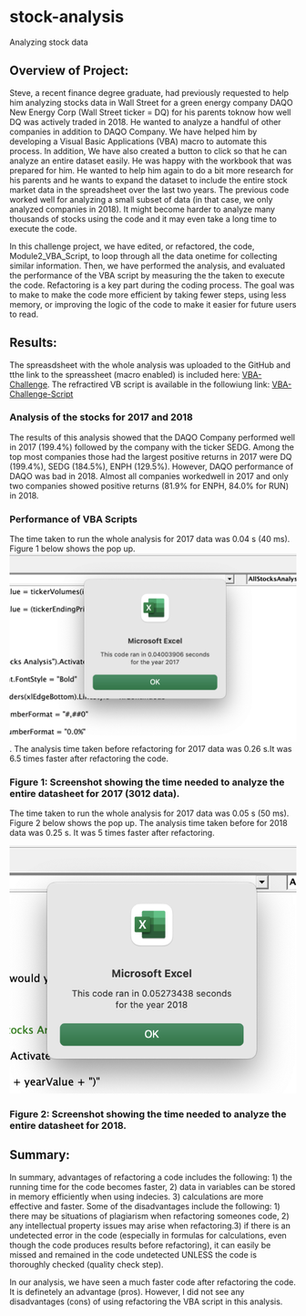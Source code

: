 # stock-analysis
Analyzing stock data

## Overview of Project: 
Steve, a recent finance degree graduate, had previously requested to help him analyzing stocks data in Wall Street for a green energy company DAQO New Energy Corp (Wall Street ticker = DQ) for his parents toknow how well DQ was actively traded in 2018. He wanted to analyze a handful of other companies in addition to DAQO Company. We have helped him by developing a Visual Basic Applications (VBA) macro to automate this process. In addition, We have also created a button to click so that he can analyze an entire dataset easily. He was happy with the workbook that was prepared for him. He wanted to help him again to do a bit more research for his parents and he wants to expand the dataset to include the entire stock market data in the spreadsheet over the last two years. The previous code worked well for analyzing a small subset of data (in that case, we only analyzed companies in 2018). It might become harder to analyze many thousands of stocks using the code and it may even take a long time to execute the code. 

In this challenge project, we have edited, or refactored, the code, Module2_VBA_Script, to loop through all the data onetime for collecting similar information. Then, we have performed the analysis, and evaluated the performance of the VBA script by measuring the the taken to execute the code. Refactoring is a key part during the coding process. The goal was to make to make the code more efficient by taking fewer steps, using less memory, or improving the logic of the code to make it easier for future users to read. 

## Results:

The spreasdsheet with the whole analysis was uploaded to the GitHub and tthe link to the spreassheet (macro enabled) is included here: [VBA-Challenge](VBA_Challenge.xlsm). The refractired VB script is available in the followiung link: [VBA-Challenge-Script](VBA_Challenge.vbs)

### Analysis of the stocks for 2017 and 2018

The results of this analysis showed that the DAQO Company performed well in 2017 (199.4%) followed by the company with the ticker SEDG. Among the top most companies those had the largest positive returns in 2017 were DQ (199.4%), SEDG (184.5%), ENPH (129.5%). However, DAQO performance of DAQO was bad in 2018. Almost all companies workedwell in 2017 and only two companies showed positive returns (81.9% for ENPH, 84.0% for RUN) in 2018.  

### Performance of VBA Scripts
The time taken to run the whole analysis for 2017 data was 0.04 s (40 ms). Figure 1 below shows the pop up. ![VBA-Challenge - 2017 - time](/resources/VBA_Challenge_2017.png). The analysis time taken before refactoring for 2017 data was 0.26 s.It was 6.5 times faster after refactoring the code.

### Figure 1: Screenshot showing the time needed to analyze the entire datasheet for 2017 (3012 data).

The time taken to run the whole analysis for 2017 data was 0.05 s (50 ms). Figure 2 below shows the pop up. The analysis time taken before for 2018 data was 0.25 s. It was 5 times faster after refactoring.

![VBA-Challenge - 2018 - time](/resources/VBA_Challenge_2018.png)

### Figure 2: Screenshot showing the time needed to analyze the entire datasheet for 2018.

## Summary:

In summary, advantages of refactoring a code includes the following: 1) the running time for the code becomes faster, 2) data in variables can be stored in memory efficiently when using indecies. 3) calculations are more effective and faster. Some of the disadvantages include the following: 1) there may be situations of plagiarism when refactoring someones code, 2) any intellectual property issues may arise when refactoring.3) if there is an undetected error in the code (especially in formulas for calculations, even though the code produces results before refactoring), it can easily be missed and remained in the code undetected UNLESS the code is thoroughly checked (quality check step).   

In our analysis, we have seen a much faster code after refactoring the code. It is definetely an advantage (pros). However, I did not see any disadvantages (cons) of using refactoring the VBA script in this analysis. 





